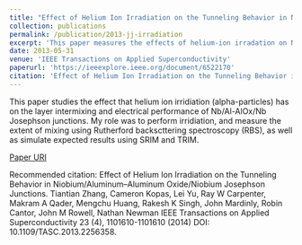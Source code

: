 ```yaml
---
title: "Effect of Helium Ion Irradiation on the Tunneling Behavior in Niobium/Aluminum–Aluminum Oxide/Niobium Josephson Junctions"
collection: publications
permalink: /publication/2013-jj-irradiation
excerpt: 'This paper measures the effects of helium-ion irradation on Nb/Al-AlOx/Nb Josephson Junctions.'
date: 2013-05-31
venue: 'IEEE Transactions on Applied Superconductivity'
paperurl: 'https://ieeexplore.ieee.org/document/6522170'
citation: 'Effect of Helium Ion Irradiation on the Tunneling Behavior in Niobium/Aluminum–Aluminum Oxide/Niobium Josephson Junctions. Tiantian Zhang, Cameron Kopas, Lei Yu, Ray W Carpenter, Makram A Qader, Mengchu Huang, Rakesh K Singh, John Mardinly, Robin Cantor, John M Rowell, Nathan Newman IEEE Transactions on Applied Superconductivity 23 (4), 1101610-1101610 (2014) DOI: 10.1109/TASC.2013.2256358.'
---
```

This paper studies the effect that helium ion irridiation (alpha-particles) has on the layer intermixing and electrical performance of Nb/Al-AlOx/Nb Josephson junctions. My role was to perform irridiation, and measure the extent of mixing using Rutherford backscttering spectroscopy (RBS), as well as simulate expected results using SRIM and TRIM. 

[Paper URI](https://ieeexplore.ieee.org/document/6522170)

Recommended citation: Effect of Helium Ion Irradiation on the Tunneling Behavior in Niobium/Aluminum–Aluminum Oxide/Niobium Josephson Junctions. Tiantian Zhang, Cameron Kopas, Lei Yu, Ray W Carpenter, Makram A Qader, Mengchu Huang, Rakesh K Singh, John Mardinly, Robin Cantor, John M Rowell, Nathan Newman IEEE Transactions on Applied Superconductivity 23 (4), 1101610-1101610 (2014) DOI: 10.1109/TASC.2013.2256358.
